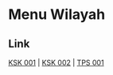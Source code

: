 # Menu Wilayah

## Link

[KSK 001](https://github.com/gigit-pemilu/pemilu-2024-99-luar-negeri/tree/main/pileg-dpr/hitung-suara/sub/99-luar-negeri/sub/87-paramaribo-suriname/sub/01-paramaribo-suriname/sub/0001-paramaribo-suriname/sub/002-ksk-001)
 | 
[KSK 002](https://github.com/gigit-pemilu/pemilu-2024-99-luar-negeri/tree/main/pileg-dpr/hitung-suara/sub/99-luar-negeri/sub/87-paramaribo-suriname/sub/01-paramaribo-suriname/sub/0001-paramaribo-suriname/sub/003-ksk-002)
 | 
[TPS 001](https://github.com/gigit-pemilu/pemilu-2024-99-luar-negeri/tree/main/pileg-dpr/hitung-suara/sub/99-luar-negeri/sub/87-paramaribo-suriname/sub/01-paramaribo-suriname/sub/0001-paramaribo-suriname/sub/001-tps)

